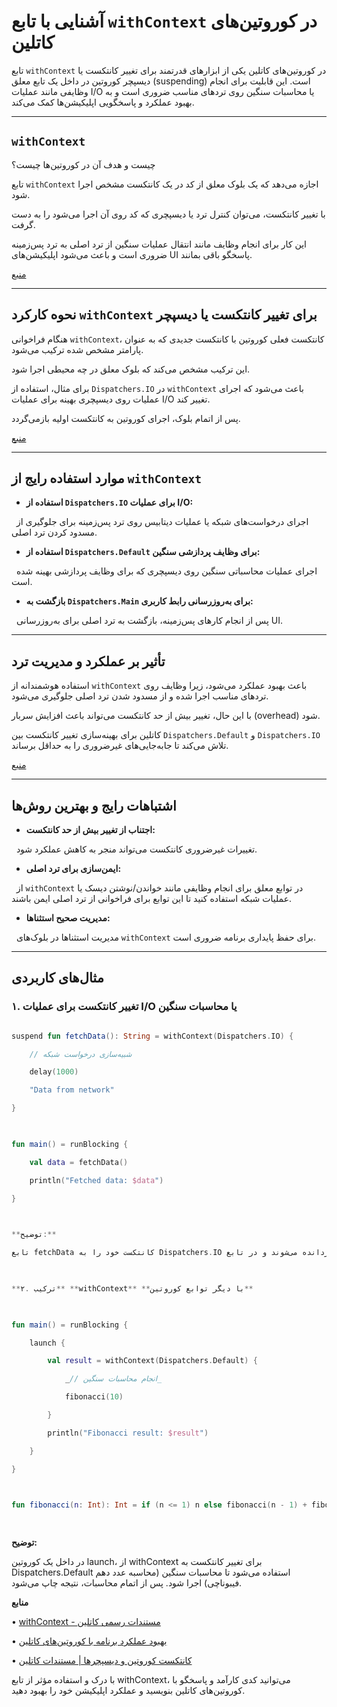 
# آشنایی با تابع `withContext` در کوروتین‌های کاتلین

  

تابع `withContext` در کوروتین‌های کاتلین یکی از ابزارهای قدرتمند برای تغییر کانتکست یا دیسپچر کوروتین در داخل یک تابع معلق (suspending) است. این قابلیت برای انجام وظایفی مانند عملیات I/O یا محاسبات سنگین روی تردهای مناسب ضروری است و به بهبود عملکرد و پاسخگویی اپلیکیشن‌ها کمک می‌کند.

  

---

  

## `withContext`
چیست و هدف آن در کوروتین‌ها چیست؟

  

تابع `withContext` اجازه می‌دهد که یک بلوک معلق از کد در یک کانتکست مشخص اجرا شود.  

با تغییر کانتکست، می‌توان کنترل ترد یا دیسپچری که کد روی آن اجرا می‌شود را به دست گرفت.  

این کار برای انجام وظایف مانند انتقال عملیات سنگین از ترد اصلی به ترد پس‌زمینه ضروری است و باعث می‌شود اپلیکیشن‌های UI پاسخگو باقی بمانند.  

[منبع](https://kotlinlang.org/api/kotlinx.coroutines/kotlinx-coroutines-core/kotlinx.coroutines/with-context.html)

  

---

  

## نحوه کارکرد `withContext` برای تغییر کانتکست یا دیسپچر

  

هنگام فراخوانی `withContext`، کانتکست فعلی کوروتین با کانتکست جدیدی که به عنوان پارامتر مشخص شده ترکیب می‌شود.  

این ترکیب مشخص می‌کند که بلوک معلق در چه محیطی اجرا شود.  

برای مثال، استفاده از `Dispatchers.IO` در `withContext` باعث می‌شود که اجرای عملیات روی دیسپچری بهینه برای عملیات I/O تغییر کند.  

پس از اتمام بلوک، اجرای کوروتین به کانتکست اولیه بازمی‌گردد.  

[منبع](https://kotlinlang.org/api/kotlinx.coroutines/kotlinx-coroutines-core/kotlinx.coroutines/with-context.html)

  

---

  

## موارد استفاده رایج از `withContext`

  

- ****استفاده از `Dispatchers.IO` برای عملیات I/O:****  

  اجرای درخواست‌های شبکه یا عملیات دیتابیس روی ترد پس‌زمینه برای جلوگیری از مسدود کردن ترد اصلی.

  

- ****استفاده از `Dispatchers.Default` برای وظایف پردازشی سنگین:****  

  اجرای عملیات محاسباتی سنگین روی دیسپچری که برای وظایف پردازشی بهینه شده است.

  

- ****بازگشت به `Dispatchers.Main` برای به‌روزرسانی رابط کاربری:****  

  پس از انجام کارهای پس‌زمینه، بازگشت به ترد اصلی برای به‌روزرسانی UI.

  

---

  

## تأثیر بر عملکرد و مدیریت ترد

  

استفاده هوشمندانه از `withContext` باعث بهبود عملکرد می‌شود، زیرا وظایف روی تردهای مناسب اجرا شده و از مسدود شدن ترد اصلی جلوگیری می‌شود.  

با این حال، تغییر بیش از حد کانتکست می‌تواند باعث افزایش سربار (overhead) شود.  

کاتلین برای بهینه‌سازی تغییر کانتکست بین `Dispatchers.Default` و `Dispatchers.IO` تلاش می‌کند تا جابه‌جایی‌های غیرضروری را به حداقل برساند.  

[منبع](https://developer.android.com/kotlin/coroutines/coroutines-adv)

  

---

  

## اشتباهات رایج و بهترین روش‌ها

  

- ****اجتناب از تغییر بیش از حد کانتکست:****  

  تغییرات غیرضروری کانتکست می‌تواند منجر به کاهش عملکرد شود.

  

- ****ایمن‌سازی برای ترد اصلی:****  

  از `withContext` در توابع معلق برای انجام وظایفی مانند خواندن/نوشتن دیسک یا عملیات شبکه استفاده کنید تا این توابع برای فراخوانی از ترد اصلی ایمن باشند.

  

- ****مدیریت صحیح استثناها:****  

  مدیریت استثناها در بلوک‌های `withContext` برای حفظ پایداری برنامه ضروری است.

  

---

  

## مثال‌های کاربردی

  

### ۱. تغییر کانتکست برای عملیات I/O یا محاسبات سنگین

  

```kotlin

suspend fun fetchData(): String = withContext(Dispatchers.IO) {

    // شبیه‌سازی درخواست شبکه

    delay(1000)

    "Data from network"

}

  

fun main() = runBlocking {

    val data = fetchData()

    println("Fetched data: $data")

}

  

**توضیح:**

تابع fetchData کانتکست خود را به Dispatchers.IO تغییر می‌دهد تا درخواست شبیه‌سازی‌شده شبکه را اجرا کند، بدون اینکه ترد اصلی مسدود شود. پس از تأخیر یک‌ثانیه‌ای، داده‌ها بازگردانده می‌شوند و در تابع main چاپ می‌شوند.

  

**۲. ترکیب** **withContext** **با دیگر توابع کوروتین**

  

fun main() = runBlocking {

    launch {

        val result = withContext(Dispatchers.Default) {

            _// انجام محاسبات سنگین_

            fibonacci(10)

        }

        println("Fibonacci result: $result")

    }

}

  

fun fibonacci(n: Int): Int = if (n <= 1) n else fibonacci(n - 1) + fibonacci(n - 2)

  
```

**توضیح:**

در داخل یک کوروتین launch، از withContext برای تغییر کانتکست به Dispatchers.Default استفاده می‌شود تا محاسبات سنگین (محاسبه عدد دهم فیبوناچی) اجرا شود. پس از اتمام محاسبات، نتیجه چاپ می‌شود.

  

**منابع**

• [withContext - مستندات رسمی کاتلین](https://kotlinlang.org/api/kotlinx.coroutines/kotlinx-coroutines-core/kotlinx.coroutines/with-context.html)

• [بهبود عملکرد برنامه با کوروتین‌های کاتلین](https://developer.android.com/kotlin/coroutines/coroutines-adv)

• [کانتکست کوروتین و دیسپچرها | مستندات کاتلین](https://kotlinlang.org/docs/coroutine-context-and-dispatchers.html)

  

با درک و استفاده مؤثر از تابع withContext، می‌توانید کدی کارآمد و پاسخگو با کوروتین‌های کاتلین بنویسید و عملکرد اپلیکیشن خود را بهبود دهید.